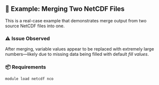 ## 🔧 Example: Merging Two NetCDF Files

This is a real-case example that demonstrates merge output from two source NetCDF files into one.

### ⚠️ Issue Observed
After merging, variable values appear to be replaced with extremely large numbers—likely due to missing data being filled with default *fill values*.  

### 📦 Requirements

```
module load netcdf nco
```
